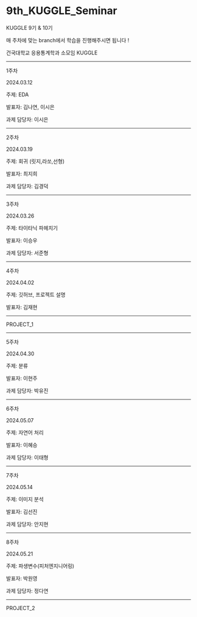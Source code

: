 # 9th_KUGGLE_Seminar
KUGGLE 9기 &amp; 10기

매 주차에 맞는 branch에서 학습을 진행해주시면 됩니다 !


건국대학교 응용통계학과 소모임 KUGGLE

***

1주차

2024.03.12

주제: EDA 

발표자: 김나연, 이시은

과제 담당자: 이시은

***

2주차

2024.03.19 

주제: 회귀 (릿지,라쏘,선형)

발표자: 최지희

과제 담당자: 김경덕

***

3주차

2024.03.26 

주제: 타이타닉 파헤치기

발표자: 이승우

과제 담당자: 서준형

***

4주차

2024.04.02 

주제: 깃허브, 프로젝트 설명 

발표자: 김재현

***

PROJECT_1

***

5주차

2024.04.30 

주제: 분류 

발표자: 이현주

과제 담당자: 박유진

***

6주차

2024.05.07 

주제: 자연어 처리 

발표자: 이혜승

과제 담당자: 이태형

***

7주차

2024.05.14 

주제: 이미지 분석 

발표자: 김선진

과제 담당자: 안지현 

***

8주차

2024.05.21 

주제: 파생변수(피처엔지니어링)

발표자: 박원영

과제 담당자: 정다연

***

PROJECT_2

